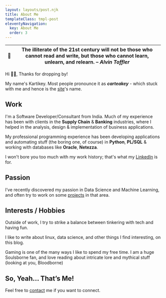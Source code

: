 ```yaml
---
layout: layouts/post.njk
title: About Me
templateClass: tmpl-post
eleventyNavigation:
  key: About Me
  order: 3
---
```


| :pill: | The illiterate of the 21st century will not be those who cannot read and write, but those who cannot learn, unlearn, and relearn. – _Alvin Toffler_ |
| ------ | --------------------------------------------------------------------------------------------------------------------------------------------------- |

Hi 👋🏼, Thanks for dropping by!

My name's Kartikey. Most people pronounce it as **_carteakey_** - which stuck with me and hence is the [site](https://carteakey.dev)'s name.

## Work

I'm a Software Developer/Consultant from India. Much of my experience has been with clients in the **Supply Chain** & **Banking** industries, where I helped in the analysis, design & implementation of business applications.

My professional programming experience has been developing applications and automating stuff (the boring one, of course) in **Python**, **PL/SQL** & working with databases like **Oracle**, **Netezza**.

I won't bore you too much with my work history; that's what my [LinkedIn](https://www.linkedin.com/in/kartikeychauhan) is for.

## Passion

I’ve recently discovered my passion in Data Science and Machine Learning, and often try to work on some [projects](https://github.com/carteakey) in that area.

## Interests / Hobbies

Outside of work, I try to strike a balance between tinkering with tech and having fun.

I like to write about linux, data science, and other things I find interesting, on this blog.

Gaming is one of the many ways I like to spend my free time. I am a huge Soulsborne fan, and love reading about intricate lore and mythical stuff (looking at you, Bloodborne)

## So, Yeah… That’s Me!

Feel free to [contact](mailto:kartikeychauhan27@gmail.com) me if you want to connect.
